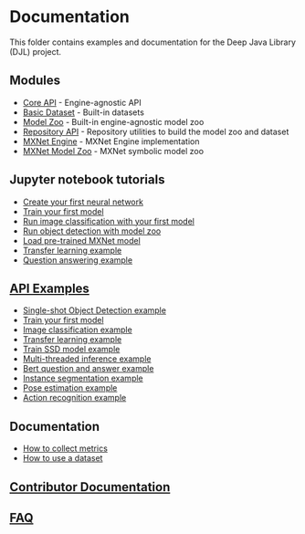 # Documentation

This folder contains examples and documentation for the Deep Java Library (DJL) project.

## Modules

- [Core API](../api/README.md) - Engine-agnostic API
- [Basic Dataset](../basicdataset/README.md) - Built-in datasets
- [Model Zoo](../model-zoo/README.md) - Built-in engine-agnostic model zoo
- [Repository API](../repository/README.md) - Repository utilities to build the model zoo and dataset
- [MXNet Engine](../mxnet/mxnet-engine/README.md) - MXNet Engine implementation
- [MXNet Model Zoo](../mxnet/mxnet-model-zoo/README.md) - MXNet symbolic model zoo

## Jupyter notebook tutorials

- [Create your first neural network](../jupyter/create_your_first_network.ipynb)
- [Train your first model](../jupyter/train_your_first_model.ipynb)
- [Run image classification with your first model](../jupyter/image_classification_with_your_model.ipynb)
- [Run object detection with model zoo](../jupyter/object_detection_with_model_zoo.ipynb)
- [Load pre-trained MXNet model](../jupyter/load_mxnet_model.ipynb)
- [Transfer learning example](../jupyter/transfer_learning_on_cifar10.ipynb)
- [Question answering example](../jupyter/BERTQA.ipynb)

## [API Examples](../examples/README.md)

- [Single-shot Object Detection example](../examples/docs/object_detection.md)
- [Train your first model](../examples/docs/train_mnist_mlp.md)
- [Image classification example](../examples/docs/image_classification.md)
- [Transfer learning example](../examples/docs/train_cifar10_resnet.md)
- [Train SSD model example](../examples/docs/train_pikachu_ssd.md)
- [Multi-threaded inference example](../examples/docs/multithread_inference.md)
- [Bert question and answer example](../examples/docs/BERT_question_and_answer.md)
- [Instance segmentation example](../examples/docs/instance_segmentation.md)
- [Pose estimation example](../examples/docs/pose_estimation.md)
- [Action recognition example](../examples/docs/action_recognition.md)

## Documentation

- [How to collect metrics](development/how_to_collect_metrics.md)
- [How to use a dataset](development/how_to_use_dataset.md)

## [Contributor Documentation](development/README.md)

## [FAQ](faq.md)
